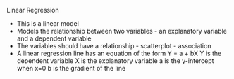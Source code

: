 Linear Regression

 - This is a linear model
 - Models the relationship between two variables - an explanatory variable and a dependent variable
 - The variables should have a relationship - scatterplot - association
 - A linear regression line has an equation of the form Y = a + bX
      Y is the dependent variable
      X is the explanatory variable
      a is the y-intercept when x=0
      b is the gradient of the line
